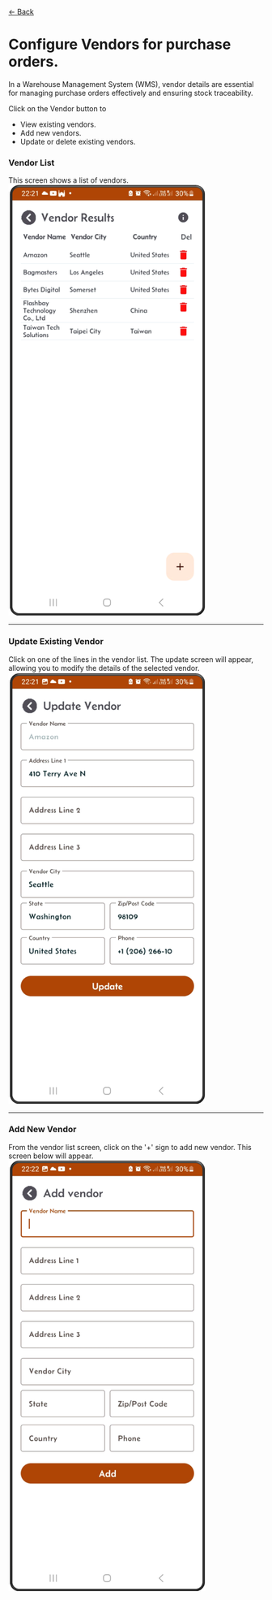 [← Back](miniWMSConfiguration.md)

# Configure Vendors for purchase orders.

In a Warehouse Management System (WMS), vendor details are essential for managing purchase orders effectively and ensuring stock traceability.

Click on the Vendor button to 
- View existing vendors.
- Add new vendors.
- Update or delete existing vendors.  

### Vendor List  
This screen shows a list of vendors.  
<img src="asset/vendor1.png" alt="Vendor List" style="max-width: 100%; height: auto;">  

---

### Update Existing Vendor  
Click on one of the lines in the vendor list. The update screen will appear, allowing you to modify the details of the selected vendor.
<img src="asset/vendor2.png" alt="Update Vendor" style="max-width: 100%; height: auto;">  

---

### Add New Vendor  
From the vendor list screen, click on the '+' sign to add new vendor. This screen below will appear.  
<img src="asset/vendor3.png" alt="Add Vendor" style="max-width: 100%; height: auto;">  



